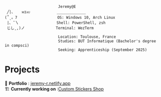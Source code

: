 ```
                        Jeremy@E
 ╱|、   ᴍɪᴀᴜ            _____________
(˚ˎ。7                  OS: Windows 10, Arch Linux
 |、˜〵                 Shell: PowerShell, zsh
 じしˍ,)ノ              Terminal: WezTerm

                        Location: Toulouse, France
                        Studies: BUT Informatique (Bachelor's degree in compsci)
                        Seeking: Apprenticeship (September 2025)
```
# Projects
📖​ **Portfolio** : [jeremy-r.netlify.app](https://jeremy-r.netlify.app/)  
​🏗️​ **Currently working on** :[Custom Stickers Shop](https://surimi-mayonnaise.netlify.app/)

